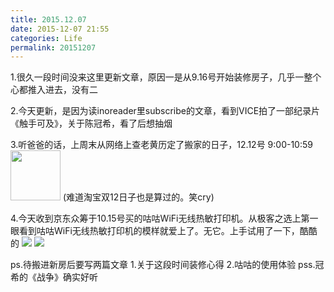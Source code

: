 ```yaml
---
title: 2015.12.07
date: 2015-12-07 21:55
categories: Life
permalink: 20151207
---
```


1.很久一段时间没来这里更新文章，原因一是从9.16号开始装修房子，几乎一整个心都推入进去，没有二

2.今天更新，是因为读inoreader里subscribe的文章，看到VICE拍了一部纪录片《触手可及》，关于陈冠希，看了后想抽烟

3.听爸爸的话，上周末从网络上查老黄历定了搬家的日子，12.12号 9:00-10:59
<img src="http://ww3.sinaimg.cn/mw690/62ed8609jw1eyrggzk0isj206u146dht.jpg" width="80"/>
(难道淘宝双12日子也是算过的。笑cry)

4.今天收到京东众筹于10.15号买的咕咕WiFi无线热敏打印机。从极客之选上第一眼看到咕咕WiFi无线热敏打印机的模样就爱上了。无它。上手试用了一下，酷酷的
![](http://ww4.sinaimg.cn/mw690/62ed8609jw1eyrgock4erj21hd1hc7ci.jpg)
![](http://ww2.sinaimg.cn/mw690/62ed8609jw1eyrgobvk1dj21hd1hcqh6.jpg)


ps.待搬进新房后要写两篇文章 1.关于这段时间装修心得 2.咕咕的使用体验
pss.冠希的《战争》确实好听